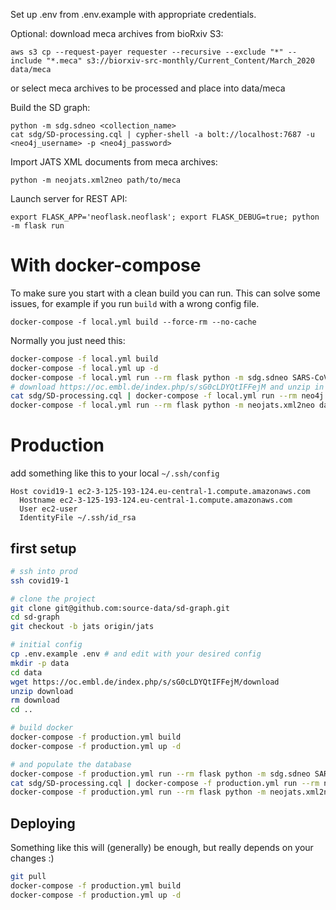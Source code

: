 

Set up .env from .env.example with appropriate credentials.

Optional: download meca archives from bioRxiv S3:

    aws s3 cp --request-payer requester --recursive --exclude "*" --include "*.meca" s3://biorxiv-src-monthly/Current_Content/March_2020 data/meca

or select meca archives to be processed and place into data/meca

Build the SD graph:

    python -m sdg.sdneo <collection_name>
    cat sdg/SD-processing.cql | cypher-shell -a bolt://localhost:7687 -u <neo4j_username> -p <neo4j_password>

Import JATS XML documents from meca archives:

    python -m neojats.xml2neo path/to/meca

Launch server for REST API:

    export FLASK_APP='neoflask.neoflask'; export FLASK_DEBUG=true; python -m flask run



# With docker-compose

To make sure you start with a clean build you can run. This can solve some issues, for example if you run `build` with a wrong config file.

```
docker-compose -f local.yml build --force-rm --no-cache
```

Normally you just need this:
```bash
docker-compose -f local.yml build
docker-compose -f local.yml up -d
docker-compose -f local.yml run --rm flask python -m sdg.sdneo SARS-CoV-2
# download https://oc.embl.de/index.php/s/sG0cLDYQtIFFejM and unzip in ./data/meca/
cat sdg/SD-processing.cql | docker-compose -f local.yml run --rm neo4j cypher-shell -a bolt://neo4j:7687 -u neo4j -p <NEO4J_PASSWORD>
docker-compose -f local.yml run --rm flask python -m neojats.xml2neo data/meca
```



# Production
add something like this to your local `~/.ssh/config`

```
Host covid19-1 ec2-3-125-193-124.eu-central-1.compute.amazonaws.com
  Hostname ec2-3-125-193-124.eu-central-1.compute.amazonaws.com
  User ec2-user
  IdentityFile ~/.ssh/id_rsa
```

## first setup
```bash
# ssh into prod
ssh covid19-1

# clone the project
git clone git@github.com:source-data/sd-graph.git
cd sd-graph
git checkout -b jats origin/jats

# initial config
cp .env.example .env # and edit with your desired config
mkdir -p data
cd data
wget https://oc.embl.de/index.php/s/sG0cLDYQtIFFejM/download
unzip download
rm download
cd ..

# build docker
docker-compose -f production.yml build
docker-compose -f production.yml up -d

# and populate the database
docker-compose -f production.yml run --rm flask python -m sdg.sdneo SARS-CoV-2
cat sdg/SD-processing.cql | docker-compose -f production.yml run --rm neo4j cypher-shell -a bolt://neo4j:7687 -u neo4j -p <NEO4J_PASSWORD>
docker-compose -f production.yml run --rm flask python -m neojats.xml2neo data/meca
```

## Deploying
Something like this will (generally) be enough, but really depends on your changes :)

```bash
git pull
docker-compose -f production.yml build
docker-compose -f production.yml up -d
```